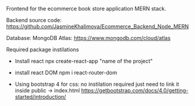 Frontend for the ecommerce book store application MERN stack.

Backend source code: https://github.com/JasmineKhalimova/Ecommerce_Backend_Node_MERN

Database: MongoDB Atlas: https://www.mongodb.com/cloud/atlas

Required package instilations 

- Install react
    npx create-react-app "name of the project"

- install react DOM
    npm i react-router-dom
- Using bootstrap 4 for css: no instilation required just need to link it inside public -> index.html
    https://getbootstrap.com/docs/4.0/getting-started/introduction/
